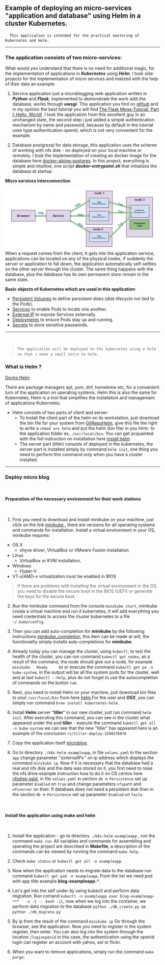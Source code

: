 ## Example of deploying an micro-services "application and database" using Helm in a cluster Kubernetes.

      This application is intended for the practical mastering of Kubernetes and Helm.
  ---
### The application consists of two micro-services:

What would you understand that there is no need for additional magic, for the implementation of applications in ***Kubernetes***  using ***Helm***. I took side projects for the implementation of micro services and realized with the help of their data an example.

1. Service application  just a microblogging web application written in ***Python*** and ***Flask***, implemented to demonstrate the work with the database, works through ***uwsgi***. This application you find on [github](https://github.com/miguelgrinberg/microblog) and in my opinion the best tutorial you will find  [The Flask Mega-Tutorial, Part I: Hello, World!](https://blog.miguelgrinberg.com/post/the-flask-mega-tutorial-part-i-hello-world). I took the application from this excellent guy in an unchanged state, the second step i just added a simple authentication mechanism by name and password, because by default in the tutorial uses type authentication openid, which is not very convenient for the example.

2. Database postgresql for data storage, this application uses the scheme of working with nfs disk - on deployed on your local machine or remotely. I took the implementation of creating an docker image for the database here [docker-alpine-postgres](https://github.com/kiasaki/docker-alpine-postgres).
In this project, everything is simple and intuitive, one script ***docker-entrypoint.sh*** that initializes the database at startup

**Micro services interconnection**

<img src="https://github.com/JuggleClouds/Cloud-practice/raw/master/k8s-helm-exampleapp/shema micro service.png">
When a request comes from the client, it gets into the application service, applications can be located on any of the physical nodes, if suddenly the server or application to fall down, the application automatically self-settles on the other server through the cluster. The same thing happens with the database, plus the database has its own permanent store remain in the same state.
<br>

**Basic objects of Kubernetes which are used in this application**:

* [Persistent Volumes](https://kubernetes.io/docs/concepts/storage/persistent-volumes/) to
  define persistent disks (disk lifecycle not tied to the Pods).
* [Services](https://kubernetes.io/docs/concepts/services-networking/service/) to enable Pods to
  locate one another.
* [External IP](https://kubernetes.io/docs/concepts/services-networking/service/#type-externalIps)
  to expose Services externally.
* [Deployments](http://kubernetes.io/docs/user-guide/deployments/) to ensure Pods
  stay up and running.
* [Secrets](http://kubernetes.io/docs/user-guide/secrets/) to store sensitive
  passwords.
---
<br>

> `The application will be deployed to the kubernetes using a helm so that i make a small intro to helm.`

### What is  Helm ?

[Docks Helm](https://docs.helm.sh/using_helm/#quickstart-guide)

There are package managers apt, yum, dnf, homebrew etc, for a convenient turn of the application on operating systems. Helm this is also the same for Kubernetes, Helm is a tool that simplifies the installation and management of applications Kubernetes.

* Helm consists of two parts of client and server:
  - To install the client part of the helm on its workstation, just download the bin file for your system from [GitRepoHelm](https://github.com/kubernetes/helm), give this file the right to write a ``chmod u+x helm`` and put the helm (bin file) in you ``PATH:`` to the application folder ex.. ``/usr/local/bin``. You can get acquainted with the full instruction on installation here [install helm](https://docs.helm.sh/using_helm/#installing-helm).
  - The server part (tiller) consists of deployed in the kubernetes, the server part is installed simply by command ``helm init``, one thing you need to perform this command only when you have a cluster installed.
---
### Deploy micro blog
</br>

#### Preparation of the necessary environment for their work stations
</br>

1. First you need to download and install minikube on your machine, just click on the link  [minikube ](https://github.com/kubernetes/minikube/releases), there are versions for all operating systems and commands for installation. Install a virtual environment in your OS, minikube requires:

  * OS X
    - xhyve driver, VirtualBox or VMware Fusion installation
  * Linux
    - VirtualBox or KVM installation,
  * Windows
    - Hyper-V
  * VT-x/AMD-v virtualization must be enabled in BIOS

   > If there are problems with installing the virtual environment in the OS, you need to disable the secure boot in the BIOS (UEFI) or generate the keys for the secure boot.

2. Run the minikube command from the console ``minikube start``, minikube create a virtual machine and run it kubernetes, it will add everything you need credentials to access the cluster kubernetes to a file ``~/.kube/config``.

3. Then you can add auto-completion for **minikube** by the following instructions [minikube_completion](https://github.com/kubernetes/minikube/blob/master/docs/minikube_completion.md), this item can be made at will, the functionality simply installs auto-completions for **minikube**.

3. Already today you can manage the cluster, using ``kubectl``, to test the health of the cluster, you can run command ``kubectl get nodes``, as a result of the command, the node should give out a node, for example ``minikube   Ready     9d`` or execute the command ``kubectl get po -n kube-system``, in the output will be all the system pods for the cluster, well and at last ``kubectl --help``, plus do not forget to use the autocompletion of commands on the button ``tab``.

5. Next, you need to install Helm on your machine, just download bin files to your ``/usr/local/bin`` from here [helm](https://github.com/kubernetes/helm),For the user and ***OSX***, you can simply run command ``brew install kubernetes-helm``.

6. Install **Helm** server "**tiller**" in our new cluster, just run  command ``helm init``. After executing this command, you can see in the cluster what appeared under the pod **tiller** - execute the command ``kubectl get all -n kube-system`` we can see that the new "tiller" has appeared here is an example of the conclusion ``rs/tiller-deploy-3299276078``

7. Copy the application itself [microblog](https://github.com/JuggleClouds/Cloud-practice/tree/master/k8s-helm-exampleapp).

8. Go to directory ``./k8s-helm-exampleapp``, in file ``values.yaml`` In the section ``app`` change parameter ''externalIPs'' on ip address which displays the command ``minikube ip``. Now if it is necessary that the database had a real and nfs disk and the data was stored on it, you first need to raise the nfs drive example instruction how to do it on OS centos here [nfsdisk-gaid](https://www.digitalocean.com/community/tutorials/how-to-set-up-an-nfs-mount-on-centos-6), in file ``values.yaml``  in section  ``db`` -> ``Persistence`` set up parameter ``Enabled`` on ``true`` and change parameters ``nfspath`` and ``nfsserver`` on their. If database does not need a persistent disk then in the section ``db`` -> ``Persistence`` set up parameter ``Enabled`` on ``fasle``.
</br>

#### Install the application using make and helm
</br>

1. Install the application - go to directory ``./k8s-helm-exampleapp`` , run the command ``make run``. All variables and commands for assembling and operating the project are described in **Makefile**, a description of the commands can be viewed by running the command ``make help`` .

4. Check ``make status`` or ``kubectl get all -n exampleapp``.

5. Now when the application needs to migrate data to the database run command ``kubectl get pod -n exampleapp``. From the list we need pod with app title example  **blog-exampleapp-***.

6. Let's get into the self under by using kubectl and perform data migration. Run comand ``kubectl -n exampleapp exec blog-exampleapp-***   -i -t -- bash -il``, now when we log into the container, we perform data migration to the database ``python ./db_create.py && python ./db_migrate.py``

7. By ip from the result of the command ``minikube ip`` Go through the browser, see the application. Now you need to register in the system register, then enter. You can also log into the system through the location ``/loginopenid`` in this case, the authentication using the openid login can register an account with yahoo, aol or flickr.

8. When you want to remove applications, simply run the command ``make purge``.
